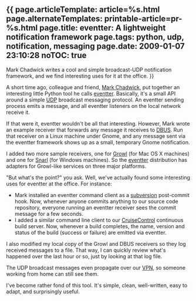 {{
page.articleTemplate: article=%s.html
page.alternateTemplates: printable-article=pr-%s.html
page.title: eventter: A lightweight notification framework
page.tags: python, udp, notification, messaging
page.date: 2009-01-07 23:10:28
noTOC: true
---
Mark Chadwick writes a cool and simple broadcast-UDP notification
framework, and we find interesting uses for it at the office.
}}

A short time ago, colleague and friend, [Mark Chadwick][], put together an
interesting little Python tool he calls [eventter][]. Basically, it's a
small API around a simple [UDP][] broadcast messaging protocol. An eventter
sending process emits a message, and all eventter listeners on the local
network receive it.

If that were it, eventter wouldn't be all that interesting. However, Mark
wrote an example receiver that forwards any message it receives to
[DBUS][]. Run that receiver on a Linux machine under Gnome, and any message
sent via the eventter framework shows up as a small, temporary Gnome
notification.

I added two more sample receivers, one for [Growl][] (for Mac OS X
machines) and one for [Snarl][] (for Windows machines). So the [eventter][]
distribution has adapters for Growl-like services on three major platforms.

"But what's the point?" you ask. Well, we've actually found some
interesting uses for eventter at the office. For instance:

-   Mark installed an eventter command client as a
    [subversion][] post-commit hook. Now,
    whenever anyone commits anything to our source code repository,
    everyone running an eventter receiver sees the commit message for a
    few seconds.
-   I added a similar command line client to our
    [CruiseControl][]
    continuous build server. Now, whenever a build completes, the name,
    version and status of the build (success or failure) are emitted
    via eventter.

I also modified my local copy of the Growl and DBUS receivers so
they log received messages to a file. That way, I can quickly
review what's happened over the last hour or so, just by looking at
that log file.

The UDP broadcast messages even propagate over our
[VPN][], so someone working from home can still
see them.

I've become rather fond of this tool. It's simple, clean,
well-written, easy to adapt, and surprisingly useful.

[Mark Chadwick]: http://www.hipstersinc.com/
[eventter]: http://github.com/markchadwick/eventter/tree/master
[UDP]: http://en.wikipedia.org/wiki/User_Datagram_Protocol
[DBUS]: http://dbus.freedesktop.org/
[Growl]: http://growl.info/
[Snarl]: http://www.fullphat.net/index.php
[subversion]: http://subversion.tigris.org/
[CruiseControl]: http://cruisecontrolrb.thoughtworks.com/
[VPN]: http://openvpn.net/
